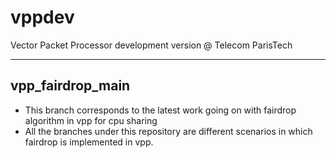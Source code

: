 # vppdev
Vector Packet Processor development version @ Telecom ParisTech

----

## vpp_fairdrop_main
+ This branch corresponds to the latest work going on with fairdrop algorithm in vpp for cpu sharing
+ All the branches under this repository are different scenarios in which fairdrop is implemented in vpp.
